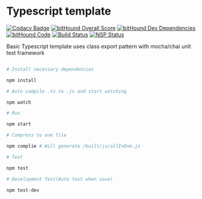 # Typescript template

[![Codacy Badge](https://api.codacy.com/project/badge/Grade/4c6f52fd48d94b63bb520a0b363a7ee8)](https://www.codacy.com/app/viane/typescript-template-clean?utm_source=github.com&amp;utm_medium=referral&amp;utm_content=viane/typescript-template-clean&amp;utm_campaign=Badge_Grade)
[![bitHound Overall Score](https://www.bithound.io/github/viane/typescript-template-clean/badges/score.svg)](https://www.bithound.io/github/viane/typescript-template-clean)
[![bitHound Dev Dependencies](https://www.bithound.io/github/viane/typescript-template-clean/badges/devDependencies.svg)](https://www.bithound.io/github/viane/typescript-template-clean/master/dependencies/npm)
[![bitHound Code](https://www.bithound.io/github/viane/typescript-template-clean/badges/code.svg)](https://www.bithound.io/github/viane/typescript-template-clean)
[![Build Status](https://travis-ci.org/viane/typescript-template-clean.svg?branch=master)](https://travis-ci.org/viane/typescript-template-clean)
[![NSP Status](https://nodesecurity.io/orgs/open-source-library/projects/c657cd29-161f-4622-a841-c74880fede27/badge)](https://nodesecurity.io/orgs/open-source-library/projects/c657cd29-161f-4622-a841-c74880fede27)

Basic Typescript template uses class export pattern with mocha/chai unit test framework

```sh

# Install necessary dependencies

npm install

# Auto compile .ts to .js and start watching

npm watch

# Run

npm start

# Compress to one file

npm complie # Will generate /built/js/allInOne.js

# Test

npm test

# Development Test(Auto test when save)

npm test-dev

```
